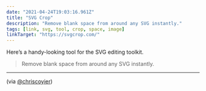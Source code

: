 ```yaml
---
date: "2021-04-24T19:03:16.961Z"
title: "SVG Crop"
description: "Remove blank space from around any SVG instantly."
tags: [link, svg, tool, crop, space, image]
linkTarget: "https://svgcrop.com/"
---
```

Here’s a handy-looking tool for the SVG editing toolkit.

> Remove blank space from around any SVG instantly.

---

(via [@chriscoyier](https://twitter.com/chriscoyier))

